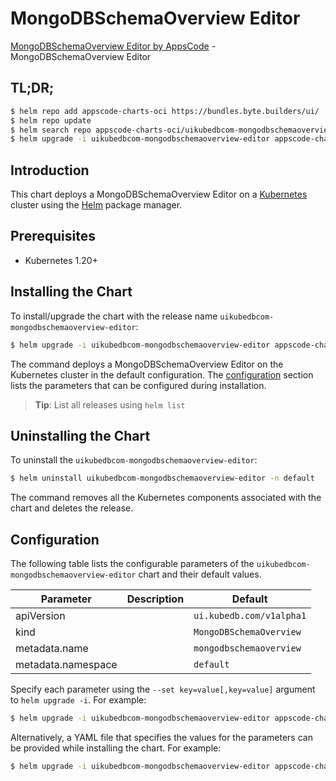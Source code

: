 # MongoDBSchemaOverview Editor

[MongoDBSchemaOverview Editor by AppsCode](https://appscode.com) - MongoDBSchemaOverview Editor

## TL;DR;

```bash
$ helm repo add appscode-charts-oci https://bundles.byte.builders/ui/
$ helm repo update
$ helm search repo appscode-charts-oci/uikubedbcom-mongodbschemaoverview-editor --version=v0.6.0
$ helm upgrade -i uikubedbcom-mongodbschemaoverview-editor appscode-charts-oci/uikubedbcom-mongodbschemaoverview-editor -n default --create-namespace --version=v0.6.0
```

## Introduction

This chart deploys a MongoDBSchemaOverview Editor on a [Kubernetes](http://kubernetes.io) cluster using the [Helm](https://helm.sh) package manager.

## Prerequisites

- Kubernetes 1.20+

## Installing the Chart

To install/upgrade the chart with the release name `uikubedbcom-mongodbschemaoverview-editor`:

```bash
$ helm upgrade -i uikubedbcom-mongodbschemaoverview-editor appscode-charts-oci/uikubedbcom-mongodbschemaoverview-editor -n default --create-namespace --version=v0.6.0
```

The command deploys a MongoDBSchemaOverview Editor on the Kubernetes cluster in the default configuration. The [configuration](#configuration) section lists the parameters that can be configured during installation.

> **Tip**: List all releases using `helm list`

## Uninstalling the Chart

To uninstall the `uikubedbcom-mongodbschemaoverview-editor`:

```bash
$ helm uninstall uikubedbcom-mongodbschemaoverview-editor -n default
```

The command removes all the Kubernetes components associated with the chart and deletes the release.

## Configuration

The following table lists the configurable parameters of the `uikubedbcom-mongodbschemaoverview-editor` chart and their default values.

|     Parameter      | Description |               Default               |
|--------------------|-------------|-------------------------------------|
| apiVersion         |             | <code>ui.kubedb.com/v1alpha1</code> |
| kind               |             | <code>MongoDBSchemaOverview</code>  |
| metadata.name      |             | <code>mongodbschemaoverview</code>  |
| metadata.namespace |             | <code>default</code>                |


Specify each parameter using the `--set key=value[,key=value]` argument to `helm upgrade -i`. For example:

```bash
$ helm upgrade -i uikubedbcom-mongodbschemaoverview-editor appscode-charts-oci/uikubedbcom-mongodbschemaoverview-editor -n default --create-namespace --version=v0.6.0 --set apiVersion=ui.kubedb.com/v1alpha1
```

Alternatively, a YAML file that specifies the values for the parameters can be provided while
installing the chart. For example:

```bash
$ helm upgrade -i uikubedbcom-mongodbschemaoverview-editor appscode-charts-oci/uikubedbcom-mongodbschemaoverview-editor -n default --create-namespace --version=v0.6.0 --values values.yaml
```
